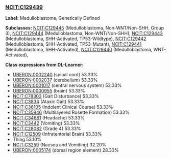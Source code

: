 
### [NCIT:C129439](http://purl.obolibrary.org/obo/NCIT_C129439)
**Label:** Medulloblastoma, Genetically Defined

**Subclasses:** [NCIT:C129445](http://purl.obolibrary.org/obo/NCIT_C129445) (Medulloblastoma, Non-WNT/Non-SHH, Group 3), [NCIT:C129444](http://purl.obolibrary.org/obo/NCIT_C129444) (Medulloblastoma, Non-WNT/Non-SHH), [NCIT:C129443](http://purl.obolibrary.org/obo/NCIT_C129443) (Medulloblastoma, SHH-Activated, TP53-Wildtype), [NCIT:C129442](http://purl.obolibrary.org/obo/NCIT_C129442) (Medulloblastoma, SHH-Activated, TP53-Mutant), [NCIT:C129441](http://purl.obolibrary.org/obo/NCIT_C129441) (Medulloblastoma, SHH-Activated), [NCIT:C129440](http://purl.obolibrary.org/obo/NCIT_C129440) (Medulloblastoma, WNT-Activated), 

**Class expressions from DL-Learner:**

- [UBERON:0002240](http://purl.obolibrary.org/obo/UBERON_0002240) (spinal cord) 53.33%
- [UBERON:0002037](http://purl.obolibrary.org/obo/UBERON_0002037) (cerebellum) 53.33%
- [UBERON:0001017](http://purl.obolibrary.org/obo/UBERON_0001017) (central nervous system) 53.33%
- [UBERON:0000955](http://purl.obolibrary.org/obo/UBERON_0000955) (brain) 53.33%
- [NCIT:C78303](http://purl.obolibrary.org/obo/NCIT_C78303) (Gait Disturbance) 53.33%
- [NCIT:C3834](http://purl.obolibrary.org/obo/NCIT_C3834) (Ataxic Gait) 53.33%
- [NCIT:C36105](http://purl.obolibrary.org/obo/NCIT_C36105) (Indolent Clinical Course) 53.33%
- [NCIT:C35946](http://purl.obolibrary.org/obo/NCIT_C35946) (Multilayered Rosette Formation) 53.33%
- [NCIT:C34661](http://purl.obolibrary.org/obo/NCIT_C34661) (Headache) 53.33%
- [NCIT:C3442](http://purl.obolibrary.org/obo/NCIT_C3442) (Vomiting) 53.33%
- [NCIT:C28082](http://purl.obolibrary.org/obo/NCIT_C28082) (Grade 4) 53.33%
- [NCIT:C12509](http://purl.obolibrary.org/obo/NCIT_C12509) (Infratentorial Brain) 53.33%
- Thing 53.10%
- [NCIT:C3259](http://purl.obolibrary.org/obo/NCIT_C3259) (Nausea and Vomiting) 32.20%
- [UBERON:0005174](http://purl.obolibrary.org/obo/UBERON_0005174) (dorsal region element) 28.33%


